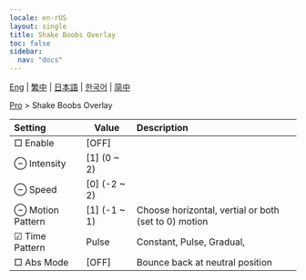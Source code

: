 ```yaml
---
locale: en-rUS
layout: single
title: Shake Boobs Overlay
toc: false
sidebar:
  nav: "docs"
---
```

[Eng](/dancexr/menu/2025.4/actor/shake_boobs_overlay) | [繁中](/tw/dancexr/menu/2025.4/actor/shake_boobs_overlay) | [日本語](/jp/dancexr/menu/2025.4/actor/shake_boobs_overlay) | [한국어](/kr/dancexr/menu/2025.4/actor/shake_boobs_overlay) | [简中](/zh/dancexr/menu/2025.4/actor/shake_boobs_overlay)

[Pro](../menu#Pro) > Shake Boobs Overlay



| Setting | Value | Description |
| :--- | --- | :--- |
|  □ Enable| [OFF] | 
|  ⊖ Intensity| [1] (0 ~ 2) | 
|  ⊖ Speed| [0] (-2 ~ 2) | 
|  ⊖ Motion Pattern| [1] (-1 ~ 1) | Choose horizontal, vertial or both (set to 0) motion
| ☑ Time Pattern| Pulse | Constant, Pulse, Gradual, 
|  □ Abs Mode| [OFF] | Bounce back at neutral position

